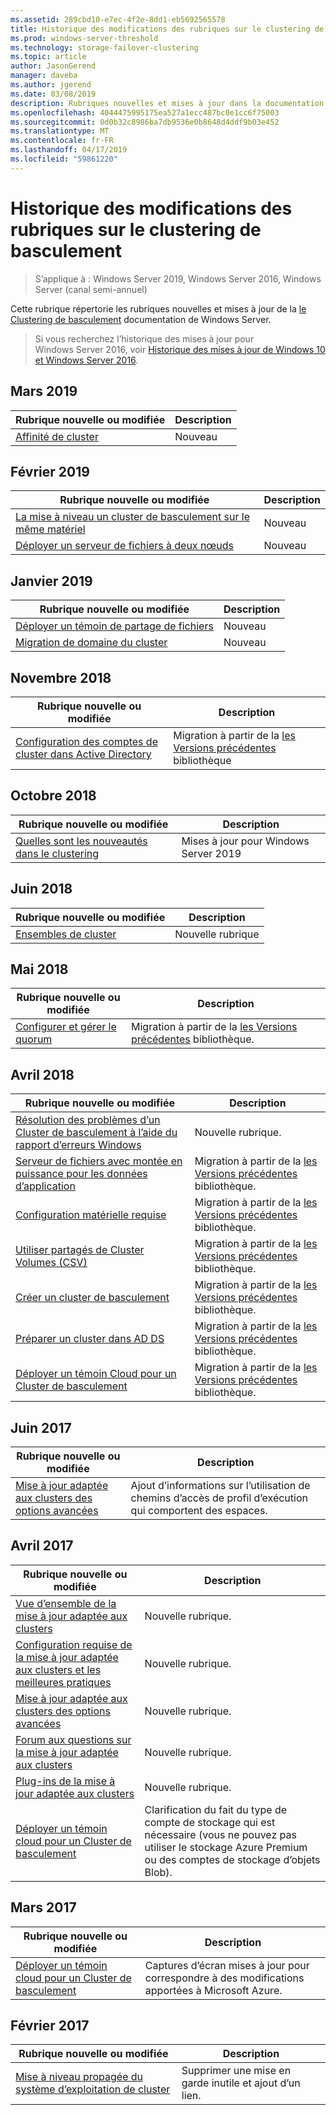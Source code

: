 ```yaml
---
ms.assetid: 289cbd10-e7ec-4f2e-8dd1-eb5692565578
title: Historique des modifications des rubriques sur le clustering de basculement
ms.prod: windows-server-threshold
ms.technology: storage-failover-clustering
ms.topic: article
author: JasonGerend
manager: daveba
ms.author: jgerend
ms.date: 03/08/2019
description: Rubriques nouvelles et mises à jour dans la documentation de Clustering de basculement de Windows Server 2016
ms.openlocfilehash: 4044475995175ea527a1ecc487bc0e1cc6f75003
ms.sourcegitcommit: 0d0b32c8986ba7db9536e0b8648d4ddf9b03e452
ms.translationtype: MT
ms.contentlocale: fr-FR
ms.lasthandoff: 04/17/2019
ms.locfileid: "59861220"
---
```

# <a name="change-history-for-failover-clustering-topics"></a>Historique des modifications des rubriques sur le clustering de basculement

>S’applique à : Windows Server 2019, Windows Server 2016, Windows Server (canal semi-annuel)

Cette rubrique répertorie les rubriques nouvelles et mises à jour de la [le Clustering de basculement](failover-clustering-overview.md) documentation de Windows Server.

> Si vous recherchez l’historique des mises à jour pour Windows Server 2016, voir [Historique des mises à jour de Windows 10 et Windows Server 2016](https://support.microsoft.com/help/4000825/windows-10-and-windows-server-2016-update-history).

## <a name="march-2019"></a>Mars 2019

|Rubrique nouvelle ou modifiée                                    |Description |
|--------------------------------------------------------|------------|
|[Affinité de cluster](cluster-affinity.md)| Nouveau     |

## <a name="february-2019"></a>Février 2019

|Rubrique nouvelle ou modifiée                                    |Description |
|--------------------------------------------------------|------------|
| [La mise à niveau un cluster de basculement sur le même matériel](upgrade-option-same-hardware.md)| Nouveau |
|[Déployer un serveur de fichiers à deux nœuds](deploy-two-node-clustered-file-server.md)| Nouveau |

## <a name="january-2019"></a>Janvier 2019

|Rubrique nouvelle ou modifiée                                    |Description |
|--------------------------------------------------------|------------|
|[Déployer un témoin de partage de fichiers](file-share-witness.md)    | Nouveau        |
|[Migration de domaine du cluster](cluster-domain-migration.md) | Nouveau        |

## <a name="november-2018"></a>Novembre 2018

|Rubrique nouvelle ou modifiée|Description|
|---|---|
|[Configuration des comptes de cluster dans Active Directory](configure-ad-accounts.md)|Migration à partir de la [les Versions précédentes](https://docs.microsoft.com/en-us/previous-versions/windows/it-pro/windows-server-2008-R2-and-2008/) bibliothèque|

## <a name="october-2018"></a>Octobre 2018

|Rubrique nouvelle ou modifiée|Description|
|---|---|
|[Quelles sont les nouveautés dans le clustering](whats-new-in-failover-clustering.md)| Mises à jour pour Windows Server 2019|

## <a name="june-2018"></a>Juin 2018

|Rubrique nouvelle ou modifiée|Description|
|---|---|
|[Ensembles de cluster](../storage/storage-spaces/cluster-sets.md)| Nouvelle rubrique|

## <a name="may-2018"></a>Mai 2018

|Rubrique nouvelle ou modifiée|Description|
|---|---|
|[Configurer et gérer le quorum](manage-cluster-quorum.md) | Migration à partir de la [les Versions précédentes](https://docs.microsoft.com/previous-versions/windows/it-pro/windows-server-2012-R2-and-2012) bibliothèque. |

## <a name="april-2018"></a>Avril 2018

|Rubrique nouvelle ou modifiée|Description|
|---|---|
|[Résolution des problèmes d’un Cluster de basculement à l’aide du rapport d’erreurs Windows](troubleshooting-using-WER-reports.md)| Nouvelle rubrique. |
|[Serveur de fichiers avec montée en puissance pour les données d’application](sofs-overview.md)|Migration à partir de la [les Versions précédentes](https://docs.microsoft.com/previous-versions/windows/it-pro/windows-server-2012-R2-and-2012) bibliothèque.|
|[Configuration matérielle requise](clustering-requirements.md)|Migration à partir de la [les Versions précédentes](https://docs.microsoft.com/previous-versions/windows/it-pro/windows-server-2012-R2-and-2012) bibliothèque.|
|[Utiliser partagés de Cluster Volumes (CSV)](failover-cluster-csvs.md)|Migration à partir de la [les Versions précédentes](https://docs.microsoft.com/previous-versions/windows/it-pro/windows-server-2012-R2-and-2012) bibliothèque.|
|[Créer un cluster de basculement](create-failover-cluster.md)|Migration à partir de la [les Versions précédentes](https://docs.microsoft.com/previous-versions/windows/it-pro/windows-server-2012-R2-and-2012) bibliothèque.|
|[Préparer un cluster dans AD DS](prestage-cluster-adds.md)|Migration à partir de la [les Versions précédentes](https://docs.microsoft.com/previous-versions/windows/it-pro/windows-server-2012-R2-and-2012) bibliothèque.|
|[Déployer un témoin Cloud pour un Cluster de basculement](deploy-cloud-witness.md)|Migration à partir de la [les Versions précédentes](https://docs.microsoft.com/previous-versions/windows/it-pro/windows-server-2012-R2-and-2012) bibliothèque.|

## <a name="june-2017"></a>Juin 2017

|Rubrique nouvelle ou modifiée|Description|
|---|---|
|[Mise à jour adaptée aux clusters des options avancées](cluster-aware-updating-options.md)|Ajout d’informations sur l’utilisation de chemins d’accès de profil d’exécution qui comportent des espaces.|

## <a name="april-2017"></a>Avril 2017

|Rubrique nouvelle ou modifiée|Description|
|---|---|
|[Vue d’ensemble de la mise à jour adaptée aux clusters](cluster-aware-updating.md)|Nouvelle rubrique.|
|[Configuration requise de la mise à jour adaptée aux clusters et les meilleures pratiques](cluster-aware-updating-requirements.md)|Nouvelle rubrique.|
|[Mise à jour adaptée aux clusters des options avancées](cluster-aware-updating-options.md)|Nouvelle rubrique.|
|[Forum aux questions sur la mise à jour adaptée aux clusters](cluster-aware-updating-faq.md)|Nouvelle rubrique.|
|[Plug-ins de la mise à jour adaptée aux clusters](cluster-aware-updating-plug-ins.md)|Nouvelle rubrique.|
|[Déployer un témoin cloud pour un Cluster de basculement](deploy-cloud-witness.md)|Clarification du fait du type de compte de stockage qui est nécessaire (vous ne pouvez pas utiliser le stockage Azure Premium ou des comptes de stockage d’objets Blob).|

## <a name="march-2017"></a>Mars 2017

|Rubrique nouvelle ou modifiée|Description|
|---|---|
|[Déployer un témoin cloud pour un Cluster de basculement](deploy-cloud-witness.md)| Captures d’écran mises à jour pour correspondre à des modifications apportées à Microsoft Azure.|

## <a name="february-2017"></a>Février 2017

|Rubrique nouvelle ou modifiée|Description|
|---|---|
|[Mise à niveau propagée du système d’exploitation de cluster](Cluster-Operating-System-Rolling-Upgrade.md)|Supprimer une mise en garde inutile et ajout d’un lien.|